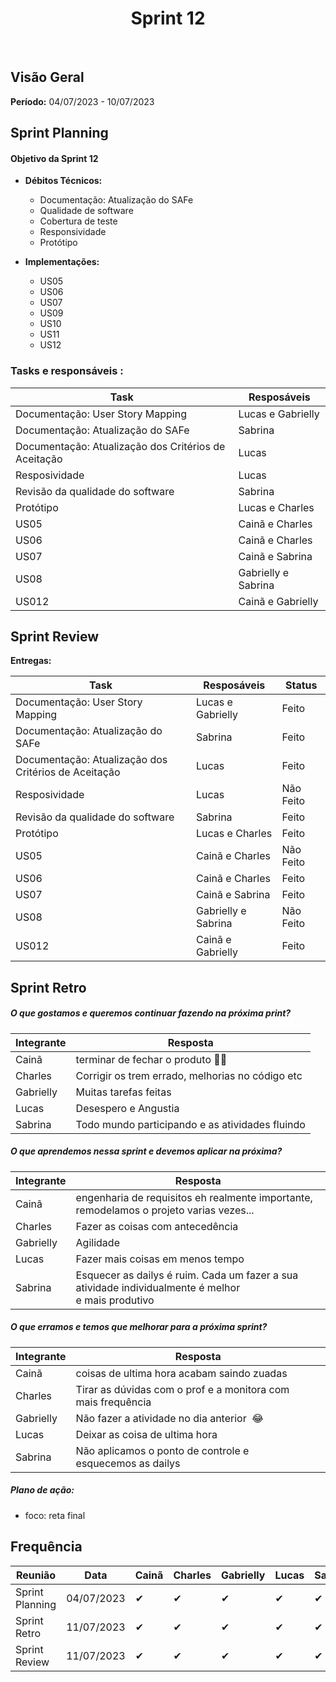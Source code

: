 <h1 align="center"><b>Sprint 12</b></h1>

<br>

## Visão Geral

**Período:** 04/07/2023 - 10/07/2023 <br>


## Sprint Planning

#### Objetivo da Sprint 12
- **Débitos Técnicos:** 
    - Documentação: Atualização do SAFe
    - Qualidade de software
    - Cobertura de teste
    - Responsividade
    - Protótipo

- **Implementações:**
    - US05
    - US06
    - US07
    - US09
    - US10
    - US11
    - US12 

### Tasks e responsáveis :

|                **Task**                 |    **Resposáveis**    | 
|-----------------------------------------|-----------------------|
| Documentação: User Story Mapping        | Lucas e Gabrielly     |
| Documentação: Atualização do SAFe       | Sabrina               |
| Documentação: Atualização dos Critérios de Aceitação | Lucas    |
| Resposividade                           | Lucas                 |
| Revisão da qualidade do software        | Sabrina               |
| Protótipo                               | Lucas e Charles       |
| US05                                    | Cainã e Charles       |
| US06                                    | Cainã e Charles       |
| US07                                    | Cainã e Sabrina       |
| US08                                    | Gabrielly e Sabrina   |
| US012                                   | Cainã e Gabrielly     |


## Sprint Review

**Entregas:**

|                **Task**                 |    **Resposáveis**    |     **Status**   |
|-----------------------------------------|-----------------------| ---------------- |
| Documentação: User Story Mapping        | Lucas e Gabrielly     | Feito
| Documentação: Atualização do SAFe       | Sabrina               | Feito
| Documentação: Atualização dos Critérios de Aceitação | Lucas    | Feito
| Resposividade                           | Lucas                 | Não Feito
| Revisão da qualidade do software        | Sabrina               | Feito
| Protótipo                               | Lucas e Charles       | Feito
| US05                                    | Cainã e Charles       | Não Feito
| US06                                    | Cainã e Charles       | Feito
| US07                                    | Cainã e Sabrina       | Feito
| US08                                    | Gabrielly e Sabrina   | Não Feito
| US012                                   | Cainã e Gabrielly     | Feito



## Sprint Retro

##### O que gostamos e queremos continuar fazendo na próxima print?
|**Integrante**|**Resposta**|
|--------------|------------|
| Cainã        | terminar de fechar o produto 🙏🙏 | 
| Charles      |   Corrigir os trem errado, melhorias no código etc    |
| Gabrielly    |  Muitas tarefas feitas |
| Lucas        |   Desespero e Angustia    |
| Sabrina      |    Todo mundo participando e as atividades fluindo    |

##### O que aprendemos nessa sprint e devemos aplicar na próxima?
|**Integrante**|**Resposta**|
|--------------|------------|
| Cainã        | engenharia de requisitos eh realmente importante, remodelamos o projeto varias vezes... |
| Charles      |   Fazer as coisas com antecedência    |
| Gabrielly    |    Agilidade   |
| Lucas        |   Fazer mais coisas em menos tempo    |
| Sabrina      |  Esquecer as dailys é ruim. Cada um fazer a sua atividade individualmente é melhor e mais produtivo   |

##### O que erramos e temos que melhorar para a próxima sprint?
|**Integrante**|**Resposta**|
|--------------|------------|
| Cainã        | coisas de ultima hora acabam saindo zuadas | 
| Charles      |  Tirar as dúvidas com o prof e a monitora com mais frequência |
| Gabrielly    |  Não fazer a atividade no dia anterior  😂    |
| Lucas        |    Deixar as coisa de ultima hora       |
| Sabrina      |  Não aplicamos o ponto de controle e esquecemos as dailys |


##### **Plano de ação:**
- foco: reta final

## Frequência

|  **Reunião**   |    **Data**    |**Cainã**| **Charles** | **Gabrielly** | **Lucas** | **Sabrina** |
|----------------|----------------| ------- |-------------|---------------|-----------|-------------|
|Sprint Planning |  04/07/2023    |   ✔     |     ✔      |      ✔       |     ✔     |     ✔       |
|Sprint Retro    |  11/07/2023    |    ✔    |     ✔      |      ✔     |     ✔     |     ✔      |
|Sprint Review   |  11/07/2023    |    ✔    |     ✔      |      ✔     |     ✔     |     ✔      |

